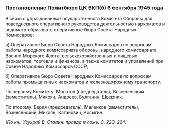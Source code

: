 ### Постановление Политбюро ЦК ВКП(б) 6 сентября 1945 года

В связи с упразднением Государственного Комитета Обороны для повседневного оперативного руководства деятельностью наркоматов и ведомств образовать оперативные бюро Совета Народных Комиссаров:

а) Оперативное Бюро Совета Народных Комиссаров по вопросам работы народного комиссариата обороны, народного комиссариата Военно‑Морского Флота, сельскохозяйственных и пищевых наркоматов, торговли и финансов, а также комитетов и управлений при Совете Народных Комиссаров СССР;

б) Оперативное Бюро Совета Народных Комиссаров по вопросам работы промышленных наркоматов и железнодорожному транспорту.

По первому Комитету: Молотов (председатель), Вознесенский (заместитель), Микоян, Андреев, Булганин, Шверник.

По второму: Берия (председатель), Маленков (заместитель), Вознесенский, Микоян, Каганович, Косыгин.

_(По кн.: Жухрай В. Сталин: правда и ложь. С. 223–224._